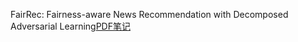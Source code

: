 FairRec: Fairness-aware News Recommendation with Decomposed Adversarial Learning[PDF](https://arxiv.org/pdf/2006.16742.pdf)[笔记]()



